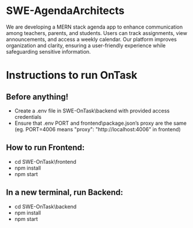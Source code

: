 # SWE-AgendaArchitects
We are developing a MERN stack agenda app to enhance communication among teachers, parents, and students. Users can track assignments, view announcements, and access a weekly calendar. Our platform improves organization and clarity, ensuring a user-friendly experience while safeguarding sensitive information.


# Instructions to run OnTask
## Before anything!
* Create a .env file in SWE-OnTask\backend with provided access credentials
* Ensure that .env PORT and frontend\package.json’s proxy are the same (eg. PORT=4006 means "proxy": "http://localhost:4006" in frontend)

## How to run Frontend:
* cd SWE-OnTask\frontend
* npm install
* npm start

## In a new terminal, run Backend:
* cd SWE-OnTask\backend
* npm install
* npm start